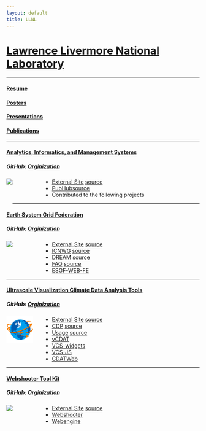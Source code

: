 ```yaml
---
layout: default
title: LLNL
---
```


<style>
ul {
	margin-left: 95px;
}
ul ul {
	margin: 0 0 0 45px;
}

img.project-icon {
	border: none;
	float: left;
	height: 70px;
}
</style>


# [Lawrence Livermore National Laboratory](http://llnl.gov)

---

#### [Resume](media/pdf/resume.pdf)

#### [Posters](https://github.com/mattben/mattben.github.io/wiki/Posters)

#### [Presentations](https://github.com/mattben/mattben.github.io/wiki/Presentations)

#### [Publications](https://github.com/mattben/mattben.github.io/wiki/Publications)

---

#### [Analytics, Informatics, and Management Systems](http://aims.llnl.gov)
##### GitHub: [Orginization](https://github.com/aims-group)
<img src="https://aims.llnl.gov/media/images/AIMSlogo2.png" class="project-icon"/>

* [External Site](https://aims.llnl.gov) [source](https://github.com/aims-group/aims-site)
* [PubHub](https://cmip-publications.llnl.gov/)[source](https://github.com/aims-group/publications-site)
* Contributed to the following projects

---

#### [Earth System Grid Federation](https://esgf.llnl.gov)
##### GitHub: [Orginization](https://github.com/ESGF)
<img src="https://esgf.llnl.gov/media/images/logos/esgf.png" class="project-icon"/>

* [External Site](https://esgf.llnl.gov) [source](https://github.com/ESGF/esgf.github.io)
* [ICNWG](https://icnwg.llnl.gov/) [source](https://github.com/ESGF/icnwg)
* [DREAM](https://dream.llnl.gov/) [source](https://github.com/ESGF/dream)
* [FAQ](http://esgf.github.io/esgf-swt/) [source](https://github.com/ESGF/esgf-swt)
* [ESGF-WEB-FE](https://github.com/ESGF/esgf-web-fe)

---

#### [Ultrascale Visualization Climate Data Analysis Tools](https://uvcdat.llnl.gov)
##### GitHub: [Orginization](https://github.com/UV-CDAT)
<img src="media/images/uv-cdat-logo-small.png" class="project-icon"/>

* [External Site](https://uvcdat.llnl.gov/) [source](https://github.com/UV-CDAT/uvcdat-site)
* [CDP](https://cdp.llnl.gov) [source](https://github.com/UV-CDAT/cdp-site)
* [Usage](https://uvcdat-usage.llnl.gov/stats/) [source](https://github.com/UV-CDAT/usage)
* [vCDAT](https://github.com/UV-CDAT/vcdat)
* [VCS-widgets](https://github.com/UV-CDAT/VCS-widgets)
* [VCS-JS](https://github.com/UV-CDAT/vcs-js)
* [CDATWeb](https://github.com/UV-CDAT/cdatweb)

---

#### [Webshooter Tool Kit](http://webshootertk.github.io/)
##### GitHub: [Orginization](https://github.com/webshootertk)
<img src="http://webshootertk.github.io/Data/media/images/web.png" class="project-icon"/>

* [External Site](https://webshootertk.github.io/) [source](https://github.com/webshootertk/webshootertk.github.io)
* [Webshooter](https://github.com/webshootertk/webshooter)
* [Webengine](https://github.com/webshootertk/webengine)
<br/>
